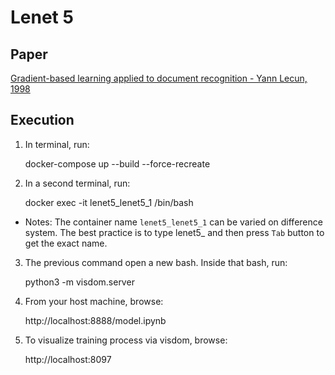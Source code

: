# Lenet 5

## Paper

[Gradient-based learning applied to document recognition - Yann Lecun, 1998](http://yann.lecun.com/exdb/publis/pdf/lecun-01a.pdf)

## Execution

1. In terminal, run:

    docker-compose up --build --force-recreate

2. In a second terminal, run:

    docker exec -it lenet5_lenet5_1 /bin/bash

* Notes: The container name `lenet5_lenet5_1` can be varied on difference system. The best practice is to type lenet5_ and then press `Tab` button to get the exact name.

3. The previous command open a new bash. Inside that bash, run:

    python3 -m visdom.server

3. From your host machine, browse:

    http://localhost:8888/model.ipynb

4. To visualize training process via visdom, browse:

    http://localhost:8097